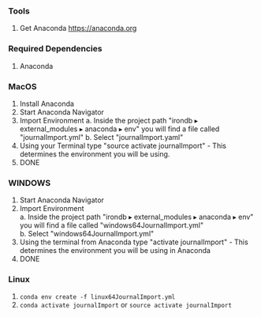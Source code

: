 ### Tools
1. Get Anaconda https://anaconda.org

### Required Dependencies
1. Anaconda

### MacOS
1. Install Anaconda
2. Start Anaconda Navigator
3. Import Environment
	a. Inside the project path "irondb⁩ ▸ ⁨external_modules⁩ ▸ ⁨anaconda⁩ ▸ ⁨env⁩" you will find a file called "journalImport.yml"
	b. Select "journalImport.yaml"
4. Using your Terminal type "source activate journalImport" - This determines the environment you will be using.
5. DONE


### WINDOWS  
1. Start Anaconda Navigator  
2. Import Environment  
   a. Inside the project path "irondb⁩ ▸ ⁨external_modules⁩ ▸ ⁨anaconda⁩ ▸ ⁨env⁩"⁩ you will find a file called "windows64JournalImport.yml"  
   b. Select "windows64JournalImport.yml"  
3. Using the terminal from Anaconda type "activate journalImport" - This determines the environment you will be using in Anaconda  
4. DONE  

### Linux

1. `conda env create -f linux64JournalImport.yml`
2. `conda activate journalImport` or `source activate journalImport`


